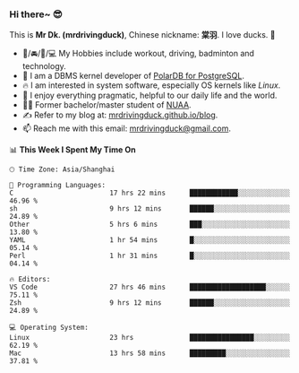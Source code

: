 ### Hi there~ 😎

This is **Mr Dk. (mrdrivingduck)**, Chinese nickname: **棠羽**. I love ducks. 🦆

- 💪/🚘/🏸/💻 My Hobbies include workout, driving, badminton and technology.
- 🍊 I am a DBMS kernel developer of [PolarDB for PostgreSQL](https://github.com/ApsaraDB/PolarDB-for-PostgreSQL).
- 🔥 I am interested in system software, especially OS kernels like *Linux*.
- 🔧 I enjoy everything pragmatic, helpful to our daily life and the world.
- 👨‍🎓 Former bachelor/master student of [NUAA](https://en.wikipedia.org/wiki/Nanjing_University_of_Aeronautics_and_Astronautics).
- ✍ Refer to my blog at: [mrdrivingduck.github.io/blog](https://mrdrivingduck.github.io/blog/).
- 📫 Reach me with this email: [mrdrivingduck@gmail.com](mailto:mrdrivingduck@gmail.com).

<!--START_SECTION:waka-->
📊 **This Week I Spent My Time On** 

```text
🕑︎ Time Zone: Asia/Shanghai

💬 Programming Languages: 
C                        17 hrs 22 mins      ████████████░░░░░░░░░░░░░   46.96 % 
sh                       9 hrs 12 mins       ██████░░░░░░░░░░░░░░░░░░░   24.89 % 
Other                    5 hrs 6 mins        ███░░░░░░░░░░░░░░░░░░░░░░   13.80 % 
YAML                     1 hr 54 mins        █░░░░░░░░░░░░░░░░░░░░░░░░   05.14 % 
Perl                     1 hr 31 mins        █░░░░░░░░░░░░░░░░░░░░░░░░   04.14 % 

🔥 Editors: 
VS Code                  27 hrs 46 mins      ███████████████████░░░░░░   75.11 % 
Zsh                      9 hrs 12 mins       ██████░░░░░░░░░░░░░░░░░░░   24.89 % 

💻 Operating System: 
Linux                    23 hrs              ████████████████░░░░░░░░░   62.19 % 
Mac                      13 hrs 58 mins      █████████░░░░░░░░░░░░░░░░   37.81 % 
```


<!--END_SECTION:waka-->

<!-- ![Mr Dk.'s GitHub Stats](https://github-readme-stats.vercel.app/api?username=mrdrivingduck&count_private&show_icons=true&theme=buefy) -->

<!-- ![Most Used Languages](https://github-readme-stats.vercel.app/api/top-langs/?username=mrdrivingduck&exclude_repo=mips32-CPU,snort-tcp-socket&theme=buefy&layout=compact&langs_count=10) -->


<!--
**mrdrivingduck/mrdrivingduck** is a ✨ _special_ ✨ repository because its `README.md` (this file) appears on your GitHub profile.

Here are some ideas to get you started:

- 🔭 I’m currently working on ...
- 🌱 I’m currently learning ...
- 👯 I’m looking to collaborate on ...
- 🤔 I’m looking for help with ...
- 💬 Ask me about ...
- 📫 How to reach me: ...
- 😄 Pronouns: ...
- ⚡ Fun fact: ...
-->
